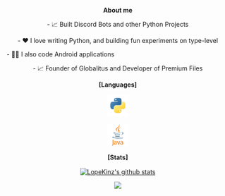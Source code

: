 <p align="center"><b>About me</b></p>


<p align="center">- 📈 Built Discord Bots and other Python Projects</p>

<p align="center">- ❤️ I love writing Python, and building fun experiments on type-level</p>

<p aligin="center">- 👩‍💻 I also code Android applications

<p align="center">- 📈 Founder of Globalitus and Developer of Premium Files</p>


<p align="center"><b>[Languages]</b>  </p>


<p align="center"><img height="50" src="https://raw.githubusercontent.com/github/explore/80688e429a7d4ef2fca1e82350fe8e3517d3494d/topics/python/python.png"></p>
<p align="center"><img height="50" src="https://raw.githubusercontent.com/github/explore/80688e429a7d4ef2fca1e82350fe8e3517d3494d/topics/java/java.png"></p>

<p align="center"><b>[Stats]</b>  </p>

<p align="center"><a href="https://github.com/anuraghazra/github-readme-stats"><img align="center" src="https://github-readme-stats.vercel.app/api?username=LopeKinz&show_icons=true&include_all_commits=true&theme=buefy&hide_border=true" alt="LopeKinz's github stats" /></a></p>

<p align="center"><img src="https://github-readme-stats.vercel.app/api/top-langs/?username=LopeKinz&layout=compact&theme=buefy&hide_border=true"></p>
